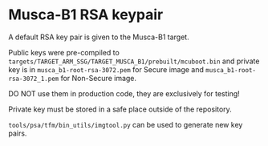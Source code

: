 # Musca-B1 RSA keypair

A default RSA key pair is given to the Musca-B1 target.

Public keys were pre-compiled to `targets/TARGET_ARM_SSG/TARGET_MUSCA_B1/prebuilt/mcuboot.bin` and private key is in `musca_b1-root-rsa-3072.pem` for Secure image and `musca_b1-root-rsa-3072_1.pem` for Non-Secure image.

DO NOT use them in production code, they are exclusively for testing!

Private key must be stored in a safe place outside of the repository.

`tools/psa/tfm/bin_utils/imgtool.py` can be used to generate new key pairs.
